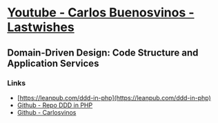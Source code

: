 # [Youtube - Carlos Buenosvinos - Lastwishes](https://www.youtube.com/watch?v=W3yIuw_-t84)

## Domain-Driven Design: Code Structure and Application Services 

### Links
- [https://leanpub.com/ddd-in-php](https://leanpub.com/ddd-in-php)
- [Github - Repo DDD in PHP](https://github.com/dddinphp/last-wishes)
- [Github - Carlosvinos](https://github.com/carlosbuenosvinos)

